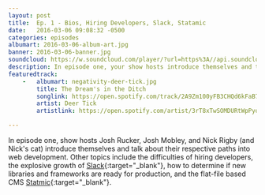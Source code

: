 ```yaml
---
layout: post
title:  Ep. 1 - Bios, Hiring Developers, Slack, Statamic
date:   2016-03-06 09:08:32 -0500
categories: episodes
albumart: 2016-03-06-album-art.jpg
banner: 2016-03-06-banner.jpg
soundcloud: https://w.soundcloud.com/player/?url=https%3A//api.soundcloud.com/tracks/250564223
description: In episode one, your show hosts introduce themselves and talk career paths, hiring developers, Slack, vetting new libraries and frameworks and Statamic.
featuredtrack:
    -   albumart: negativity-deer-tick.jpg
        title: The Dream's in the Ditch
        songlink: https://open.spotify.com/track/2A9Zm100yFB3CHQd6kFaB7
        artist: Deer Tick
        artistlink: https://open.spotify.com/artist/3rT8xTwSOMDURtWpPyoKIO

---
```


In episode one, show hosts Josh Rucker, Josh Mobley, and Nick Rigby (and Nick's cat) introduce themselves and talk about their respective paths into web development. Other topics include the difficulties of hiring developers, the explosive growth of [Slack](http://slack.com){:target="_blank"}, how to determine if new libraries and frameworks are ready for production, and the flat-file based CMS [Statmic](http://statamic.com/){:target="_blank"}.

